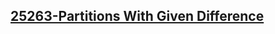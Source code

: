 <h2><a href="https://www.codingninjas.com/studio/problems/partitions-with-given-difference_3751628?utm_source=striver&utm_medium=website&utm_campaign=a_zcoursetuf&leftPanelTabValue=PROBLEM">25263-Partitions With Given Difference